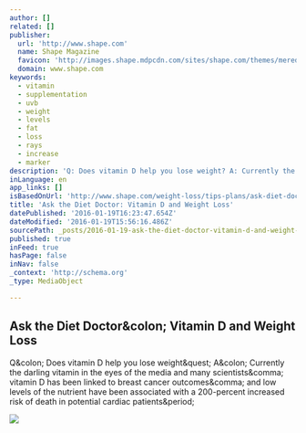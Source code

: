 ```yaml
---
author: []
related: []
publisher:
  url: 'http://www.shape.com'
  name: Shape Magazine
  favicon: 'http://images.shape.mdpcdn.com/sites/shape.com/themes/meredith/images/favicon.ico'
  domain: www.shape.com
keywords:
  - vitamin
  - supplementation
  - uvb
  - weight
  - levels
  - fat
  - loss
  - rays
  - increase
  - marker
description: 'Q: Does vitamin D help you lose weight? A: Currently the darling vitamin in the eyes of the media and many scientists, vitamin D has been linked to breast cancer outcomes, and low levels of the nutrient have been associated with a 200-percent increased risk of death in potential cardiac patients.'
inLanguage: en
app_links: []
isBasedOnUrl: 'http://www.shape.com/weight-loss/tips-plans/ask-diet-doctor-vitamin-d-and-weight-loss?utm_medium=email&utm_source=flipboard'
title: 'Ask the Diet Doctor: Vitamin D and Weight Loss'
datePublished: '2016-01-19T16:23:47.654Z'
dateModified: '2016-01-19T15:56:16.486Z'
sourcePath: _posts/2016-01-19-ask-the-diet-doctor-vitamin-d-and-weight-loss.md
published: true
inFeed: true
hasPage: false
inNav: false
_context: 'http://schema.org'
_type: MediaObject

---
```

<article style=""><h1>Ask the Diet Doctor&amp;colon; Vitamin D and Weight Loss</h1><p>Q&amp;colon; Does vitamin D help you lose weight&amp;quest; A&amp;colon; Currently the darling vitamin in the eyes of the media and many scientists&amp;comma; vitamin D has been linked to breast cancer outcomes&amp;comma; and low levels of the nutrient have been associated with a 200-percent increased risk of death in potential cardiac patients&amp;period;</p><img src="http://images.shape.mdpcdn.com/sites/shape.com/files/styles/facebook_og_image/public/story/d-vitamins-700_0.jpg?itok=sc3eHeHt" /></article>